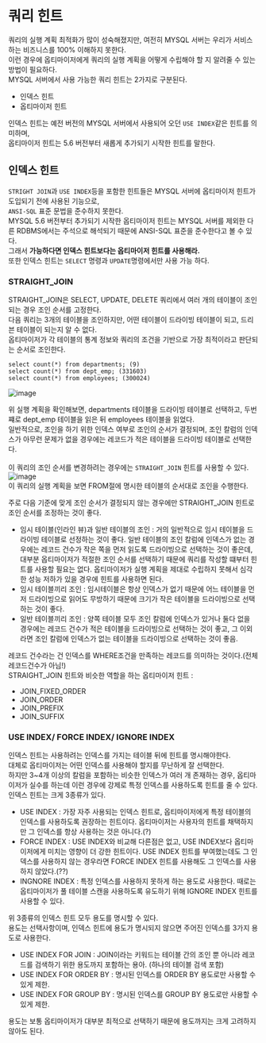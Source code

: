 # 쿼리 힌트
쿼리의 실행 계획 최적화가 많이 성숙해졌지만, 여전히 MYSQL 서버는 우리가 서비스하는 비즈니스를 100% 이해하지 못한다.  
이런 경우에 옵티마이저에게 쿼리의 실행 계획을 어떻게 수립해야 할 지 알려줄 수 있는 방법이 필요하다.  
MYSQL 서버에서 사용 가능한 쿼리 힌트는 2가지로 구분된다.  
* 인덱스 힌트
* 옵티마이저 힌트

인덱스 힌트는 예전 버전의 MYSQL 서버에서 사용되어 오던 `USE INDEX`같은 힌트를 의미하며,  
옵티마이저 힌트는 5.6 버전부터 새롭게 추가되기 시작한 힌트를 말한다.  

## 인덱스 힌트
`STRIGHT JOIN`과 `USE INDEX`등을 포함한 힌트들은 MYSQL 서버에 옵티마이저 힌트가 도입되기 전에 사용된 기능으로,  
`ANSI-SQL` 표준 문법을 준수하지 못한다.  
MYSQL 5.6 버전부터 추가되기 시작한 옵티마이저 힌트는 MYSQL 서버를 제외한 다른 RDBMS에서는 주석으로 해석되기 때문에 ANSI-SQL 표준을 준수한다고 볼 수 있다.  
그래서 <b>가능하다면 인덱스 힌트보다는 옵티마이저 힌트를 사용해라.</b>  
또한 인덱스 힌트는 `SELECT` 명령과 `UPDATE`명령에서만 사용 가능 하다.  

### STRAIGHT_JOIN
STRAIGHT_JOIN은 SELECT, UPDATE, DELETE 쿼리에서 여러 개의 테이블이 조인되는 경우 조인 순서를 고정한다.  
다음 쿼리는 3개의 테이블을 조인하지만, 어떤 테이블이 드라이빙 테이블이 되고, 드리븐 테이블이 되는지 알 수 없다.  
옵티마이저가 각 테이블의 통계 정보와 쿼리의 조건을 기반으로 가장 최적이라고 판단되는 순서로 조인한다.  
``` 
select count(*) from departments; (9)
select count(*) from dept_emp; (331603)
select count(*) from employees; (300024)
```  
![image](https://github.com/RealMySQL-Study/REAL_MYSQL_STUDY/assets/67637716/d269ca04-8058-4bca-ba93-adc977d73d68)  

위 실행 계획을 확인해보면, departments 테이블을 드라이빙 테이블로 선택하고, 두번쨰로 dept_emp 테이블을 읽은 뒤 employees 테이블을 읽었다.  
일반적으로, 조인을 하기 위한 인덱스 여부로 조인의 순서가 결정되며, 조인 칼럼의 인덱스가 아무런 문제가 없을 경우에는 레코드가 적은 테이블을 드라이빙 테이블로 선택한다.  
<br>
이 쿼리의 조인 순서를 변경하려는 경우에는 `STRAIGHT_JOIN` 힌트를 사용할 수 있다.  
![image](https://github.com/RealMySQL-Study/REAL_MYSQL_STUDY/assets/67637716/3d09a183-24f9-4aec-89a9-d56180a1942a)  
이 쿼리의 실행 계획을 보면 FROM절에 명시한 테이블의 순서대로 조인을 수행한다.  

주로 다음 기준에 맞게 조인 순서가 결정되지 않는 경우에만 STRAIGHT_JOIN 힌트로 조인 순서를 조정하는 것이 좋다.  
* 임시 테이블(인라인 뷰)과 일반 테이블의 조인 : 거의 일반적으로 임시 테이블을 드라이빙 테이블로 선정하는 것이 좋다. 일반 테이블의 조인 칼럼에 인덱스가 없는 경우에는 레코드 건수가 작은 쪽을 먼저 읽도록 드라이빙으로 선택하는 것이 좋은데, 대부분 옵티마이저가 적절한 조인 순서를 선택하기 때문에 쿼리를 작성할 떄부터 힌트를 사용할 필요는 없다. 옵티마이저가 실행 계획을 제대로 수립하지 못해서 심각한 성능 저하가 있을 경우에 힌트를 사용하면 된다.
* 임시 테이블끼리 조인 : 임시테이블은 항상 인덱스가 없기 때문에 어느 테이블을 먼저 드라이빙으로 읽어도 무방하기 때문에 크기가 작은 테이블을 드라이빙으로 선택하는 것이 좋다.
* 일반 테이블끼리 조인 : 양쪽 테이블 모두 조인 칼럼에 인덱스가 있거나 둘다 없을 경우에는 레코드 건수가 적은 테이블을 드라이빙으로 선택하는 것이 좋고, 그 이외라면 조인 칼럼에 인덱스가 없는 테이블을 드라이빙으로 선택하는 것이 좋음.

레코드 건수라는 건 인덱스를 WHERE조건을 만족하는 레코드를 의미하는 것이다.(전체 레코드건수가 아님!)  
STRAIGHT_JOIN 힌트와 비슷한 역할을 하는 옵티마이저 힌트  : 
* JOIN_FIXED_ORDER
* JOIN_ORDER
* JOIN_PREFIX
* JOIN_SUFFIX

### USE INDEX/ FORCE INDEX/ IGNORE INDEX
인덱스 힌트는 사용하려는 인덱스를 가지는 테이블 뒤에 힌트를 명시해야한다.  
대체로 옵티마이저는 어떤 인덱스를 사용해야 할지를 무난하게 잘 선택한다.  
하지만 3~4개 이상의 칼럼을 포함하는 비슷한 인덱스가 여러 개 존재하는 경우, 옵티마이저가 실수를 하는데 이런 경우에 강제로 특정 인덱스를 사용하도록 힌트를 줄 수 있다.  
인덱스 힌트는 크게 3종류가 있다.  
* USE INDEX : 가장 자주 사용되는 인덱스 힌트로, 옵티마이저에게 특정 테이블의 인덱스를 사용하도록 권장하는 힌트이다. 옵티마이저는 사용자의 힌트를 채택하지만 그 인덱스를 항상 사용하는 것은 아니다.(?)
* FORCE INDEX : USE INDEX와 비교해 다른점은 없고, USE INDEX보다 옵티마이저에게 미치는 영향이 더 강한 힌트이다. USE INDEX 힌트를 부여했는데도 그 인덱스를 사용하지 않는 경우라면 FORCE INDEX 힌트를 사용해도 그 인덱스를 사용하지 않았다.(??)
* INGNORE INDEX : 특정 인덱스를 사용하지 못하게 하는 용도로 사용한다. 때로는 옵티마이저가 풀 테이블 스캔을 사용하도록 유도하기 위해 IGNORE INDEX 힌트를 사용할 수 있다.

위 3종류의 인덱스 힌트 모두 용도를 명시할 수 있다.  
용도는 선택사항이며, 인덱스 힌트에 용도가 명시되지 않으면 주어진 인덱스를 3가지 용도로 사용한다.  
* USE INDEX FOR JOIN : JOIN이라는 키워드는 테이블 간의 조인 뿐 아니라 레코드를 검색하기 위한 용도까지 포함하는 용아. (하나의 테이블 검색 포함)
* USE INDEX FOR ORDER BY : 명시된 인덱스를 ORDER BY 용도로만 사용할 수 있게 제한.
* USE INDEX FOR GROUP BY : 명시된 인덱스를 GROUP BY 용도로만 사용할 수 있게 제한.

용도는 보통 옵티마이저가 대부분 최적으로 선택하기 때문에 용도까지는 크게 고려하지 않아도 된다.  




